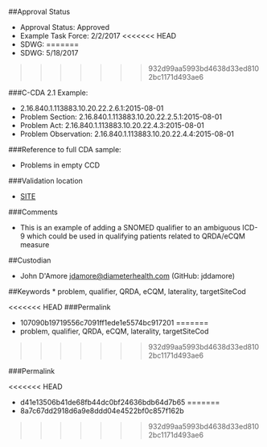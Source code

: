 ##Approval Status

* Approval Status: Approved
* Example Task Force: 2/2/2017
<<<<<<< HEAD
* SDWG:
=======
* SDWG: 5/18/2017
>>>>>>> 932d99aa5993bd4638d33ed8102bc1171d493ae6

###C-CDA 2.1 Example:


* 2.16.840.1.113883.10.20.22.2.6.1:2015-08-01
* Problem Section: 2.16.840.1.113883.10.20.22.2.5.1:2015-08-01
* Problem Act: 2.16.840.1.113883.10.20.22.4.3:2015-08-01
* Problem Observation: 2.16.840.1.113883.10.20.22.4.4:2015-08-01

###Reference to full CDA sample:
* Problems in empty CCD

###Validation location

* [SITE](https://sitenv.org/c-cda-validator)

###Comments

* This is an example of adding a SNOMED qualifier to an ambiguous ICD-9 which could be used in qualifying patients related to QRDA/eCQM measure

##Custodian

* John D'Amore jdamore@diameterhealth.com (GitHub: jddamore)

##Keywords
*
problem, qualifier, QRDA, eCQM, laterality, targetSiteCod

<<<<<<< HEAD
###Permalink 
* 107090b19719556c7091ff1ede1e5574bc917201
=======
* problem, qualifier, QRDA, eCQM, laterality, targetSiteCod
>>>>>>> 932d99aa5993bd4638d33ed8102bc1171d493ae6


###Permalink 

<<<<<<< HEAD
* d41e13506b41de68fb44dc0bf24636bdb64d7b65
=======
* 8a7c67dd2918d6a9e8ddd04e4522bf0c857f162b
>>>>>>> 932d99aa5993bd4638d33ed8102bc1171d493ae6
